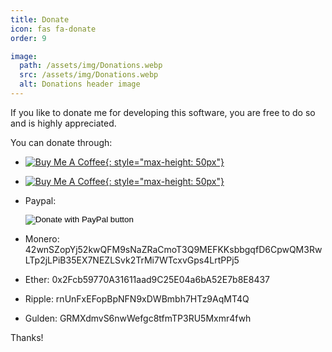 ```yaml
---
title: Donate
icon: fas fa-donate
order: 9

image:
  path: /assets/img/Donations.webp
  src: /assets/img/Donations.webp
  alt: Donations header image
---
```

If you like to donate me for developing this software, you are free to do so and is highly appreciated.

You can donate through:

- [![Buy Me A Coffee](https://cdn.buymeacoffee.com/buttons/lato-blue.png){: style="max-height: 50px"}](https://www.buymeacoffee.com/theyosh)
- [![Buy Me A Coffee](https://storage.ko-fi.com/cdn/Kofi_Logo_Blue.svg){: style="max-height: 50px"}](https://ko-fi.com/theyosh)
- Paypal:
  <form action="https://www.paypal.com/donate" method="post" target="_top">
  <input type="hidden" name="business" value="DSR8CRJ5JDK5Y" />
  <input type="hidden" name="no_recurring" value="1" />
  <input type="hidden" name="item_name" value="TerrariumPI" />
  <input type="hidden" name="currency_code" value="EUR" />
  <input type="image" src="https://www.paypalobjects.com/en_US/NL/i/btn/btn_donateCC_LG.gif" border="0" name="submit" title="PayPal - The safer, easier way to pay online!" alt="Donate with PayPal button" />
  </form>

- Monero: 42wnSZopYj52kwQFM9sNaZRaCmoT3Q9MEFKKsbbgqfD6CpwQM3RwLTp2jLPiB35EX7NEZLSvk2TrMi7WTcxvGps4LrtPPj5
- Ether:
  0x2Fcb59770A31611aad9C25E04a6bA52E7b8E8437
- Ripple:
  rnUnFxEFopBpNFN9xDWBmbh7HTz9AqMT4Q
- Gulden:
  GRMXdmvS6nwWefgc8tfmTP3RU5Mxmr4fwh

Thanks!
